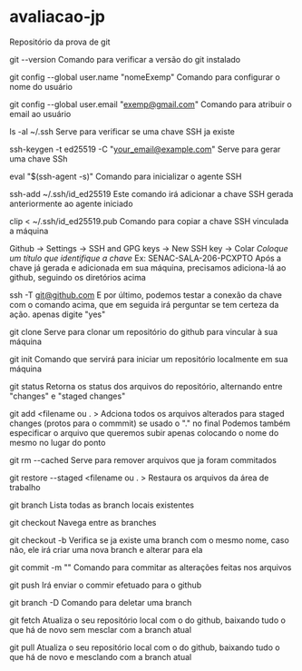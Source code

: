# avaliacao-jp
Repositório da prova de git


git --version
Comando para verificar a versão do git instalado

<!-- comandos de configurações de usuário -->
git config --global user.name "nomeExemp"
Comando para configurar o nome do usuário

git config --global user.email "exemp@gmail.com"
Comando para atribuir o email ao usuário

<!-- Configuração da chave SSH -->
ls -al ~/.ssh
Serve para verificar se uma chave SSH ja existe

ssh-keygen -t ed25519 -C "your_email@example.com"
Serve para gerar uma chave SSh

eval "$(ssh-agent -s)"
Comando para inicializar o agente SSH

ssh-add ~/.ssh/id_ed25519
Este comando irá adicionar a chave SSH gerada anteriormente ao agente iniciado

clip < ~/.ssh/id_ed25519.pub
Comando para copiar a chave SSH vinculada a máquina

Github -> Settings -> SSH and GPG keys -> New SSH key -> Colar
*Coloque um título que identifique a chave*
Ex: SENAC-SALA-206-PCXPTO
Após a chave já gerada e adicionada em sua máquina, precisamos adiciona-lá ao github, seguindo os diretórios acima

ssh -T git@github.com
E por último, podemos testar a conexão da chave com o comando acima, que em seguida irá perguntar se tem certeza da ação.
apenas digite "yes"

<!-- outros comandos Git -->
git clone
Serve para clonar um repositório do github para vincular à sua máquina

git init
Comando que servirá para iniciar um repositório localmente em sua máquina

git status
Retorna os status dos arquivos do repositório, alternando entre "changes" e "staged changes"

git add <filename ou . >
Adciona todos os arquivos alterados para staged changes (protos para o commmit) se usado o "." no final
Podemos também especificar o arquivo que queremos subir apenas colocando o nome do mesmo no lugar do ponto 

git rm --cached <file> 
Serve para remover arquivos que ja foram commitados

git restore --staged <filename ou . >
Restaura os arquivos da área de trabalho

git branch
Lista todas as branch locais existentes

git checkout <branchname>
Navega entre as branches

git checkout -b <branchname>
Verifica se ja existe uma branch com o mesmo nome, caso não, ele irá criar uma nova branch e alterar para ela

git commit -m "<description>"
Comando para commitar as alterações feitas nos arquivos

git push
Irá enviar o commir efetuado para o github

git branch -D <branchname>
Comando para deletar uma branch

git fetch
Atualiza o seu repositório local com o do github, baixando tudo o que há de novo sem mesclar com a branch atual

git pull
Atualiza o seu repositório local com o do github, baixando tudo o que há de novo e mesclando com a branch atual
